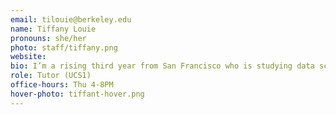 ```yaml
---
email: tilouie@berkeley.edu
name: Tiffany Louie
pronouns: she/her
photo: staff/tiffany.png
website:
bio: I’m a rising third year from San Francisco who is studying data science and computer science. My current interests include kpop (obsessed with nct) and trying public transportation at different places.
role: Tutor (UCS1)
office-hours: Thu 4-8PM
hover-photo: tiffant-hover.png
---
```

